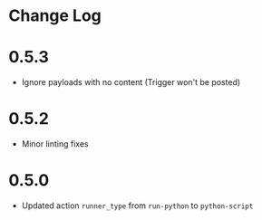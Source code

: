# Change Log

# 0.5.3

- Ignore payloads with no content (Trigger won't be posted)

# 0.5.2

- Minor linting fixes

# 0.5.0

- Updated action `runner_type` from `run-python` to `python-script`

